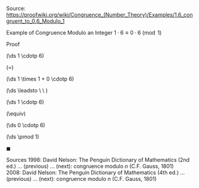 # 

Source: https://proofwiki.org/wiki/Congruence_(Number_Theory)/Examples/1.6_congruent_to_0.6_Modulo_1

Example of Congruence Modulo an Integer
$1 \cdotp 6 \equiv 0 \cdotp 6 \pmod 1$


Proof













\(\ds 1 \cdotp 6\)

\(=\)







\(\ds 1 \times 1 + 0 \cdotp 6\)














\(\ds \leadsto \ \ \)





\(\ds 1 \cdotp 6\)

\(\equiv\)







\(\ds 0 \cdotp 6\)

\(\ds \pmod 1\)







$\blacksquare$


Sources
1998: David Nelson: The Penguin Dictionary of Mathematics (2nd ed.) ... (previous) ... (next): congruence modulo $n$ (C.F. Gauss, 1801)
2008: David Nelson: The Penguin Dictionary of Mathematics (4th ed.) ... (previous) ... (next): congruence modulo $n$ (C.F. Gauss, 1801)




